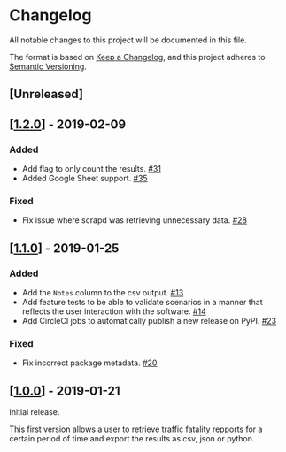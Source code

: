 # Changelog

All notable changes to this project will be documented in this file.

The format is based on [Keep a Changelog](https://keepachangelog.com/en/1.0.0/),
and this project adheres to [Semantic Versioning](https://semver.org/spec/v2.0.0.html).

## [Unreleased]

## [[1.2.0]] - 2019-02-09

### Added

- Add flag to only count the results. [#31]
- Added Google Sheet support. [#35]

### Fixed

- Fix issue where scrapd was retrieving unnecessary data. [#28]

## [[1.1.0]] - 2019-01-25

### Added

- Add the `Notes` column to the csv output. [#13]
- Add feature tests to be able to validate scenarios in a manner that reflects the user interaction with the software. [#14]
- Add CircleCI jobs to automatically publish a new release on PyPI. [#23]

### Fixed

- Fix incorrect package metadata. [#20]

## [[1.0.0]] - 2019-01-21

Initial release.

This first version allows a user to retrieve traffic fatality repports for a certain period of time and export the results as csv, json or python.

[//]: # (Release links)
[1.0.0]: https://github.com/rgreinho/scrapd/releases/1.0.0
[1.1.0]: https://github.com/rgreinho/scrapd/releases/1.1.0
[1.2.0]: https://github.com/rgreinho/scrapd/releases/1.2.0

[//]: # (Issue/PR links)
[#13]: https://github.com/rgreinho/scrapd/issues/13
[#14]: https://github.com/rgreinho/scrapd/issues/14
[#20]: https://github.com/rgreinho/scrapd/issues/20
[#23]: https://github.com/rgreinho/scrapd/issues/23
[#28]: https://github.com/rgreinho/scrapd/issues/28
[#31]: https://github.com/rgreinho/scrapd/issues/31
[#35]: https://github.com/rgreinho/scrapd/issues/35
